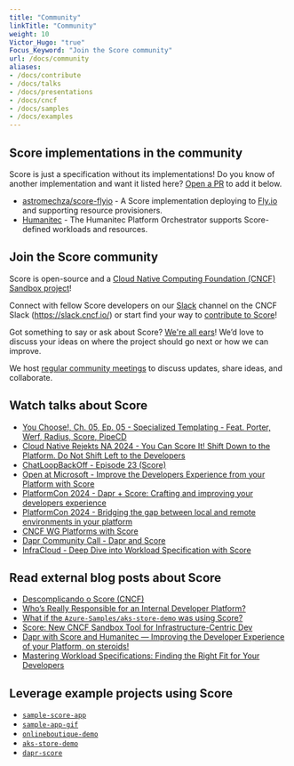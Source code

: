 ```yaml
---
title: "Community"
linkTitle: "Community"
weight: 10
Victor_Hugo: "true"
Focus_Keyword: "Join the Score community"
url: /docs/community
aliases:
- /docs/contribute
- /docs/talks
- /docs/presentations
- /docs/cncf
- /docs/samples
- /docs/examples
---
```


## Score implementations in the community

Score is just a specification without its implementations! Do you know of another implementation and want it listed here? [Open a PR](https://github.com/score-spec/docs/edit/main/content/en/docs/community/_index.md) to add it below.

- [astromechza/score-flyio](https://github.com/astromechza/score-flyio) - A Score implementation deploying to [Fly.io](https://fly.io/) and supporting resource provisioners.
- [Humanitec](https://humanitec.com/products/score) - The Humanitec Platform Orchestrator supports Score-defined workloads and resources.

## Join the Score community

Score is open-source and a [Cloud Native Computing Foundation (CNCF) Sandbox project](https://www.cncf.io/projects/score/)!

Connect with fellow Score developers on our [Slack](https://cloud-native.slack.com/archives/C07DN0D1UCW) channel on the CNCF Slack (<https://slack.cncf.io/>) or start find your way to [contribute to Score](https://github.com/score-spec/spec/blob/main/CONTRIBUTING.md)!

Got something to say or ask about Score? [We're all ears](https://github.com/score-spec/spec/discussions)! We’d love to discuss your ideas on where the project should go next or how we can improve.

We host [regular community meetings](https://github.com/score-spec/spec?tab=readme-ov-file#-get-in-touch) to discuss updates, share ideas, and collaborate.

## Watch talks about Score

- [You Choose!, Ch. 05, Ep. 05 - Specialized Templating - Feat. Porter, Werf, Radius, Score, PipeCD](https://youtu.be/TEZVeWsirsw)
- [Cloud Native Rejekts NA 2024 - You Can Score It! Shift Down to the Platform. Do Not Shift Left to the Developers](https://youtu.be/qdk5mLEnrNo)
- [ChatLoopBackOff - Episode 23 (Score)](https://www.youtube.com/watch?v=BRiZ0t6MYNo&list=PLj6h78yzYM2PnyOsrsCbR_kqjCKfPObHK&index=22)
- [Open at Microsoft - Improve the Developers Experience from your Platform with Score](https://learn.microsoft.com/en-us/shows/open-at-microsoft/improve-the-developers-experience-from-your-platform-with-score)
- [PlatformCon 2024 - Dapr + Score: Crafting and improving your developers experience](https://platformcon.com/talks/dapr-score-crafting-and-improving-your-developers-experience)
- [PlatformCon 2024 - Bridging the gap between local and remote environments in your platform](https://platformcon.com/talks/bridging-the-gap-between-local-and-remote-environments-in-your-platform)
- [CNCF WG Platforms with Score](https://www.youtube.com/watch?v=P6otOxdOKDk&t=1260s)
- [Dapr Community Call - Dapr and Score](https://www.youtube.com/watch?v=4gT0Y6QxinU&t=141s)
- [InfraCloud - Deep Dive into Workload Specification with Score](https://www.infracloud.io/webinars/deep-dive-into-workload-specification-with-score/)

## Read external blog posts about Score

- [Descomplicando o Score (CNCF)](https://www.linkedin.com/pulse/descomplicando-o-score-cncf-clecio-antao-nyt3f/)
- [Who’s Really Responsible for an Internal Developer Platform?](https://itnext.io/whos-really-responsible-for-an-internal-developer-platform-5dce5f2a0401)
- [What if the `Azure-Samples/aks-store-demo` was using Score?](https://itnext.io/what-if-the-azure-samples-aks-store-demo-was-using-score-655c55f1c3dd)
- [Score: New CNCF Sandbox Tool for Infrastructure-Centric Dev](https://thenewstack.io/score-new-cncf-sandbox-tool-for-infrastructure-centric-dev/)
- [Dapr with Score and Humanitec — Improving the Developer Experience of your Platform, on steroids!](https://medium.com/@mabenoit/dapr-with-score-and-humanitec-developer-experience-with-your-platform-on-steroids-a848f2de0a5a)
- [Mastering Workload Specifications: Finding the Right Fit for Your Developers](https://www.infracloud.io/blogs/mastering-workload-specifications/)

## Leverage example projects using Score

- [`sample-score-app`](https://github.com/score-spec/sample-score-app)
- [`sample-app-gif`](https://github.com/score-spec/sample-app-gif)
- [`onlineboutique-demo`](https://github.com/Humanitec-DemoOrg/onlineboutique-demo)
- [`aks-store-demo`](https://github.com/Humanitec-DemoOrg/aks-store-demo)
- [`dapr-score`](https://github.com/mathieu-benoit/dapr-score-humanitec)
